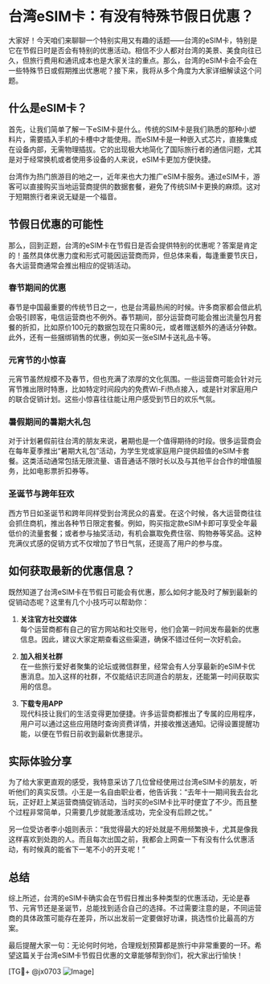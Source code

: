 # 台湾eSIM卡：有没有特殊节假日优惠？

大家好！今天咱们来聊聊一个特别实用又有趣的话题——台湾的eSIM卡，特别是它在节假日时是否会有特别的优惠活动。相信不少人都对台湾的美景、美食向往已久，但旅行费用和通讯成本也是大家关注的重点。那么，台湾的eSIM卡会不会在一些特殊节日或假期推出优惠呢？接下来，我将从多个角度为大家详细解读这个问题。

## 什么是eSIM卡？

首先，让我们简单了解一下eSIM卡是什么。传统的SIM卡是我们熟悉的那种小塑料片，需要插入手机的卡槽中才能使用。而eSIM卡是一种嵌入式芯片，直接集成在设备内部，无需物理插拔。它的出现极大地简化了国际旅行者的通信问题，尤其是对于经常换机或者使用多设备的人来说，eSIM卡更加方便快捷。

台湾作为热门旅游目的地之一，近年来也大力推广eSIM卡服务。通过eSIM卡，游客可以直接购买当地运营商提供的数据套餐，避免了传统SIM卡更换的麻烦。这对于短期旅行者来说无疑是一个福音。

## 节假日优惠的可能性

那么，回到正题，台湾的eSIM卡在节假日是否会提供特别的优惠呢？答案是肯定的！虽然具体优惠力度和形式可能因运营商而异，但总体来看，每逢重要节庆日，各大运营商通常会推出相应的促销活动。

### 春节期间的优惠

春节是中国最重要的传统节日之一，也是台湾最热闹的时候。许多商家都会借此机会吸引顾客，电信运营商也不例外。春节期间，部分运营商可能会推出流量包月套餐的折扣，比如原价100元的数据包现在只需80元，或者赠送额外的通话分钟数。此外，还有一些捆绑销售的优惠，例如买一张eSIM卡送礼品卡等。

### 元宵节的小惊喜

元宵节虽然规模不及春节，但也充满了浓厚的文化氛围。一些运营商可能会针对元宵节推出限时特惠，比如特定时间段内的免费Wi-Fi热点接入，或是针对家庭用户的联合促销计划。这些小惊喜往往能让用户感受到节日的欢乐气氛。

### 暑假期间的暑期大礼包

对于计划暑假前往台湾的朋友来说，暑期也是一个值得期待的时段。很多运营商会在每年夏季推出“暑期大礼包”活动，为学生党或家庭用户提供超值的eSIM卡套餐。这类活动通常包括无限流量、语音通话不限时长以及与其他平台合作的增值服务，比如电影票折扣券等。

### 圣诞节与跨年狂欢

西方节日如圣诞节和跨年同样受到台湾民众的喜爱。在这个时候，各大运营商往往会抓住商机，推出各种节日限定套餐。例如，购买指定款eSIM卡即可享受全年最低价的流量套餐；或者参与抽奖活动，有机会赢取免费住宿、购物券等奖品。这种充满仪式感的促销方式不仅增加了节日气氛，还提高了用户的参与度。

## 如何获取最新的优惠信息？

既然知道了台湾eSIM卡在节假日可能会有优惠，那么如何才能及时了解到最新的促销动态呢？这里有几个小技巧可以帮助你：

1. **关注官方社交媒体**  
   每个运营商都有自己的官方网站和社交账号，他们会第一时间发布最新的优惠信息。因此，建议大家定期查看这些渠道，确保不错过任何一次好机会。

2. **加入相关社群**  
   在一些旅行爱好者聚集的论坛或微信群里，经常会有人分享最新的eSIM卡优惠消息。加入这样的社群，不仅能结识志同道合的朋友，还能第一时间获取实用的信息。

3. **下载专用APP**  
   现代科技让我们的生活变得更加便捷。许多运营商都推出了专属的应用程序，用户可以通过这些应用随时查询资费详情，并接收推送通知。记得设置提醒功能，以便在节假日前收到最新优惠提示。

## 实际体验分享

为了给大家更直观的感受，我特意采访了几位曾经使用过台湾eSIM卡的朋友，听听他们的真实反馈。小王是一名自由职业者，他告诉我：“去年十一期间我去台北玩，正好赶上某运营商搞促销活动，当时买的eSIM卡比平时便宜了不少。而且整个过程非常简单，只需要几步就能激活成功，完全没有后顾之忧。”

另一位受访者李小姐则表示：“我觉得最大的好处就是不用频繁换卡，尤其是像我这样喜欢到处跑的人。而且每次出国之前，我都会上网查一下有没有什么优惠活动，有时候真的能省下一笔不小的开支呢！”

## 总结

综上所述，台湾的eSIM卡确实会在节假日推出多种类型的优惠活动，无论是春节、元宵节还是圣诞节，总能找到适合自己的选择。不过需要注意的是，不同运营商的具体政策可能存在差异，所以出发前一定要做好功课，挑选性价比最高的方案。

最后提醒大家一句：无论何时何地，合理规划预算都是旅行中非常重要的一环。希望这篇关于台湾eSIM卡节假日优惠的文章能够帮到你们，祝大家出行愉快！

[TG💪+ @jx0703 ![Image](https://github.com/user-attachments/assets/dbca1d08-cadb-493c-b0ec-ad6f7a83f270)]